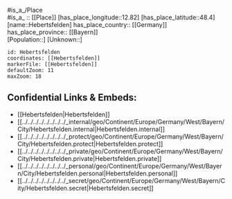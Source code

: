 ﻿---
location: [48.4,12.82] 
mapzoom: [7,12] 
mapmarker: city 
type: City
tags:
- geo/City


SpocWebEntityId: 30823
isDeleted: false
confidential: public

---
#is_a_/Place  
#is_a_ :: [[Place]] 
[has_place_longitude::12.82] 
[has_place_latitude::48.4] 
[name::Hebertsfelden] 
has_place_country:: [[Germany]]  
has_place_province:: [[Bayern]]  
[Population::] 
[Unknown::] 


```leaflet
id: Hebertsfelden
coordinates: [[Hebertsfelden]] 
markerFile: [[Hebertsfelden]] 
defaultZoom: 11 
maxZoom: 18
```


## Confidential Links & Embeds: 
- [[Hebertsfelden|Hebertsfelden]]  
- [[../../../../../../../../_internal/geo/Continent/Europe/Germany/West/Bayern/City/Hebertsfelden.internal|Hebertsfelden.internal]] 
- [[../../../../../../../../_protect/geo/Continent/Europe/Germany/West/Bayern/City/Hebertsfelden.protect|Hebertsfelden.protect]] 
- [[../../../../../../../../_private/geo/Continent/Europe/Germany/West/Bayern/City/Hebertsfelden.private|Hebertsfelden.private]] 
- [[../../../../../../../../_personal/geo/Continent/Europe/Germany/West/Bayern/City/Hebertsfelden.personal|Hebertsfelden.personal]] 
- [[../../../../../../../../_secret/geo/Continent/Europe/Germany/West/Bayern/City/Hebertsfelden.secret|Hebertsfelden.secret]] 
